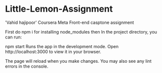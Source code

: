 # Little-Lemon-Assignment
'Vahid hajipoor' Coursera Meta Front-end casptone assignment

First do npm i for installing node_modules
then 
In the project directory, you can run:

npm start
Runs the app in the development mode.
Open http://localhost:3000 to view it in your browser.

The page will reload when you make changes.
You may also see any lint errors in the console.
